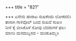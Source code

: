 +++
title = "821"

+++
ಏನೇನು ಹಾರಾಟ ಸುಖಕೆಂದು ಲೋಕದಲಿ।  
ತಾನಾಗಿ ಗಾಳಿವೊಲ್ ಬಂದ ಸುಖವೆ ಸುಖ॥  
ನೀನೆ ಕೈ ಬೀಸಿಕೊಳೆ ನೋವು ಬೆವರುಗಳೆ ಫಲ।  
ಮಾಣು ಮನದುಬ್ಬಸವ - ಮಂಕುತಿಮ್ಮ॥  
